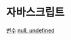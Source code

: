 # 자바스크립트

[변수](https://github.com/BeomJunPark12/TIL/blob/main/JavaScript/varLetConst.md)
[null, undefined]()
